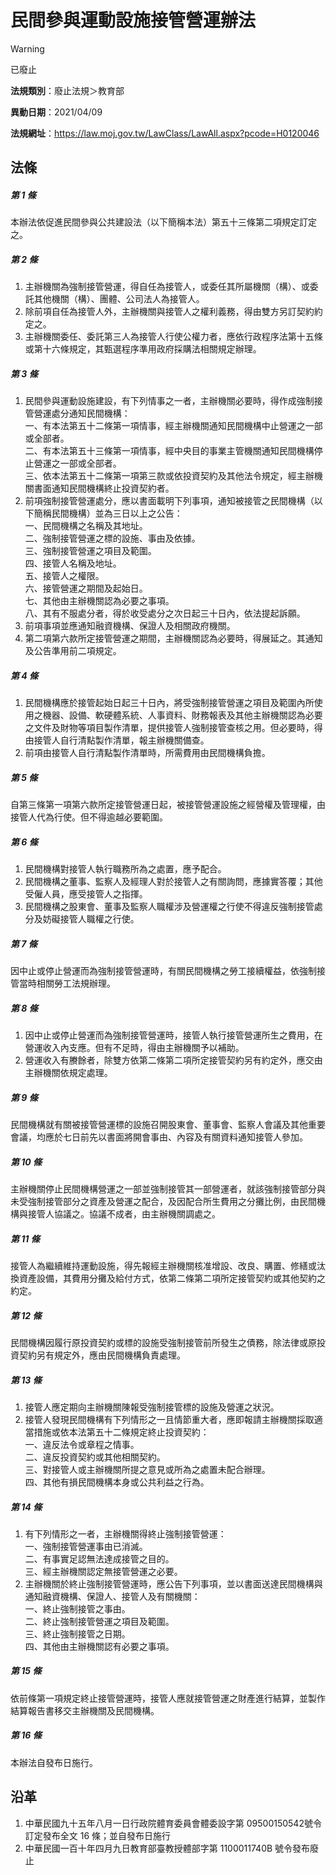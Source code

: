 # 民間參與運動設施接管營運辦法
> [!WARNING]
> 已廢止

**法規類別**：廢止法規＞教育部

**異動日期**：2021/04/09  

**法規網址**：https://law.moj.gov.tw/LawClass/LawAll.aspx?pcode=H0120046



## 法條
##### 第 1 條
本辦法依促進民間參與公共建設法（以下簡稱本法）第五十三條第二項規定訂定之。

##### 第 2 條
1. 主辦機關為強制接管營運，得自任為接管人，或委任其所屬機關（構）、或委託其他機關（構）、團體、公司法人為接管人。
1. 除前項自任為接管人外，主辦機關與接管人之權利義務，得由雙方另訂契約約定之。
1. 主辦機關委任、委託第三人為接管人行使公權力者，應依行政程序法第十五條或第十六條規定，其甄選程序準用政府採購法相關規定辦理。

##### 第 3 條
1. 民間參與運動設施建設，有下列情事之一者，主辦機關必要時，得作成強制接管營運處分通知民間機構：  
一、有本法第五十二條第一項情事，經主辦機關通知民間機構中止營運之一部或全部者。  
二、有本法第五十三條第一項情事，經中央目的事業主管機關通知民間機構停止營運之一部或全部者。  
三、依本法第五十二條第一項第三款或依投資契約及其他法令規定，經主辦機關書面通知民間機構終止投資契約者。
1. 前項強制接管營運處分，應以書面載明下列事項，通知被接管之民間機構（以下簡稱民間機構）並為三日以上之公告：  
一、民間機構之名稱及其地址。  
二、強制接管營運之標的設施、事由及依據。  
三、強制接管營運之項目及範圍。  
四、接管人名稱及地址。  
五、接管人之權限。  
六、接管營運之期間及起始日。  
七、其他由主辦機關認為必要之事項。  
八、其有不服處分者，得於收受處分之次日起三十日內，依法提起訴願。
1. 前項事項並應通知融資機構、保證人及相關政府機關。
1. 第二項第六款所定接管營運之期間，主辦機關認為必要時，得展延之。其通知及公告準用前二項規定。

##### 第 4 條
1. 民間機構應於接管起始日起三十日內，將受強制接管營運之項目及範圍內所使用之機器、設備、軟硬體系統、人事資料、財務報表及其他主辦機關認為必要之文件及財物等項目製作清單，提供接管人強制接管查核之用。但必要時，得由接管人自行清點製作清單，報主辦機關備查。
1. 前項由接管人自行清點製作清單時，所需費用由民間機構負擔。

##### 第 5 條
自第三條第一項第六款所定接管營運日起，被接管營運設施之經營權及管理權，由接管人代為行使。但不得逾越必要範圍。

##### 第 6 條
1. 民間機構對接管人執行職務所為之處置，應予配合。
1. 民間機構之董事、監察人及經理人對於接管人之有關詢問，應據實答覆；其他受僱人員，應受接管人之指揮。
1. 民間機構之股東會、董事及監察人職權涉及營運權之行使不得違反強制接管處分及妨礙接管人職權之行使。

##### 第 7 條
因中止或停止營運而為強制接管營運時，有關民間機構之勞工接續權益，依強制接管當時相關勞工法規辦理。

##### 第 8 條
1. 因中止或停止營運而為強制接管營運時，接管人執行接管營運所生之費用，在營運收入內支應。但有不足時，得由主辦機關予以補助。
1. 營運收入有賸餘者，除雙方依第二條第二項所定接管契約另有約定外，應交由主辦機關依規定處理。

##### 第 9 條
民間機構就有關被接管營運標的設施召開股東會、董事會、監察人會議及其他重要會議，均應於七日前先以書面將開會事由、內容及有關資料通知接管人參加。

##### 第 10 條
主辦機關停止民間機構營運之一部並強制接管其一部營運者，就該強制接管部分與未受強制接管部分之資產及營運之配合，及因配合所生費用之分攤比例，由民間機構與接管人協議之。協議不成者，由主辦機關調處之。

##### 第 11 條
接管人為繼續維持運動設施，得先報經主辦機關核准增設、改良、購置、修繕或汰換資產設備，其費用分攤及給付方式，依第二條第二項所定接管契約或其他契約之約定。

##### 第 12 條
民間機構因履行原投資契約或標的設施受強制接管前所發生之債務，除法律或原投資契約另有規定外，應由民間機構負責處理。

##### 第 13 條
1. 接管人應定期向主辦機關陳報受強制接管標的設施及營運之狀況。
1. 接管人發現民間機構有下列情形之一且情節重大者，應即報請主辦機關採取適當措施或依本法第五十二條規定終止投資契約：  
一、違反法令或章程之情事。  
二、違反投資契約或其他相關契約。  
三、對接管人或主辦機關所提之意見或所為之處置未配合辦理。  
四、其他有損民間機構本身或公共利益之行為。

##### 第 14 條
1. 有下列情形之一者，主辦機關得終止強制接管營運：  
一、強制接管營運事由已消滅。  
二、有事實足認無法達成接管之目的。  
三、經主辦機關認定無接管營運之必要。
1. 主辦機關於終止強制接管營運時，應公告下列事項，並以書面送達民間機構與通知融資機構、保證人、接管人及有關機關：  
一、終止強制接管之事由。  
二、終止強制接管營運之項目及範圍。  
三、終止強制接管之日期。  
四、其他由主辦機關認有必要之事項。

##### 第 15 條
依前條第一項規定終止接管營運時，接管人應就接管營運之財產進行結算，並製作結算報告書移交主辦機關及民間機構。

##### 第 16 條
本辦法自發布日施行。

## 沿革
1. 中華民國九十五年八月一日行政院體育委員會體委設字第 09500150542號令訂定發布全文 16 條；並自發布日施行
1. 中華民國一百十年四月九日教育部臺教授體部字第 1100011740B  號令發布廢止
